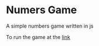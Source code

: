 # Numers Game
A simple numbers game written in js


To run the game at the [link](www.googledrive.com/host/0B6zEIqV8S1jUMDViTFRSekcwU2M)

